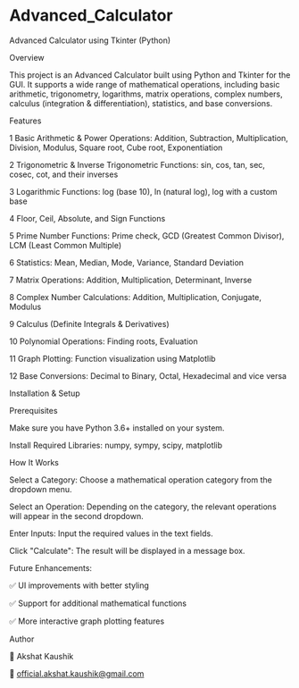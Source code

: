 # Advanced_Calculator
Advanced Calculator using Tkinter (Python)

Overview

This project is an Advanced Calculator built using Python and Tkinter for the GUI. It supports a wide range of mathematical operations, including basic arithmetic, trigonometry, logarithms, matrix operations, complex numbers, calculus (integration & differentiation), statistics, and base conversions.

Features

1 Basic Arithmetic & Power Operations: Addition, Subtraction, Multiplication, Division, Modulus, Square root, Cube root, Exponentiation

2 Trigonometric & Inverse Trigonometric Functions: sin, cos, tan, sec, cosec, cot, and their inverses

3 Logarithmic Functions: log (base 10), ln (natural log), log with a custom base

4 Floor, Ceil, Absolute, and Sign Functions

5 Prime Number Functions: Prime check, GCD (Greatest Common Divisor), LCM (Least Common Multiple)

6 Statistics: Mean, Median, Mode, Variance, Standard Deviation

7 Matrix Operations: Addition, Multiplication, Determinant, Inverse

8 Complex Number Calculations: Addition, Multiplication, Conjugate, Modulus

9 Calculus (Definite Integrals & Derivatives)

10 Polynomial Operations: Finding roots, Evaluation

11 Graph Plotting: Function visualization using Matplotlib

12 Base Conversions: Decimal to Binary, Octal, Hexadecimal and vice versa

Installation & Setup

Prerequisites

Make sure you have Python 3.6+ installed on your system.

Install Required Libraries: numpy, sympy, scipy, matplotlib

How It Works

Select a Category: Choose a mathematical operation category from the dropdown menu.

Select an Operation: Depending on the category, the relevant operations will appear in the second dropdown.

Enter Inputs: Input the required values in the text fields.

Click "Calculate": The result will be displayed in a message box.

Future Enhancements:

✅ UI improvements with better styling

✅ Support for additional mathematical functions

✅ More interactive graph plotting features

Author

👤 Akshat Kaushik

📧 official.akshat.kaushik@gmail.com

